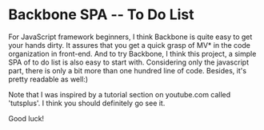 # Backbone SPA -- To Do List

   For JavaScript framework beginners, I think Backbone is quite easy to get your hands dirty. It assures that you get a quick grasp of MV* in the code organization in front-end. And to try Backbone, I think this project, a simple SPA of to do list is also easy to start with. Considering only the javascript part, there is only a bit more than one hundred line of code. Besides, it's pretty readable as well:)
   
   Note that I was inspired by a tutorial section on youtube.com called 'tutsplus'. I think you should definitely go see it.
   
   Good luck!
